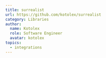 ```yaml
---
title: surrealist
url: https://github.com/kotolex/surrealist
category: Libraries
author:
  name: Kotolex
  role: Software Engineer
  avatar: kotolex
topics:
  - integrations
---
```


